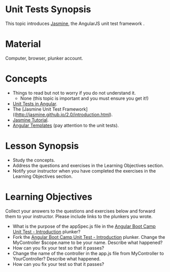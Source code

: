 Unit Tests Synopsis
===================
This topic introduces [Jasmine](http://jasmine.github.io/2.0/introduction.html), the AngularJS unit test framework .

Material
========
Computer, browser, plunker account.

Concepts
========
* Things to read but not to worry if you do not understand it.
  * None (this topic is important and you must ensure you get it!)
* [Unit Tests in Angular](https://docs.angularjs.org/guide/unit-testing).
* The [Jasmine Unit Test Framework]((http://jasmine.github.io/2.0/introduction.html).
* [Jasmine Tutorial](http://evanhahn.com/how-do-i-jasmine/).
* [Angular Templates](https://docs.angularjs.org/tutorial/step_02) (pay attention to the unit tests).

Lesson Synopsis
===============
* Study the concepts.
* Address the questions and exercises in the Learning Objectives section.
* Notify your instructor when you have completed the exercises in the Learning Objectives section.

Learning Objectives
===================
Collect your answers to the questions and exercises below and forward them to your instructor. Please include links to the plunkers you wrote.
* What is the purpose of the appSpec.js file in the  [Angular Boot Camp Unit Test - Introduction](http://plnkr.co/edit/Xwr0B6?p=preview) plunker?
* Fork the [Angular Boot Camp  Unit Test - Introduction](http://plnkr.co/edit/Xwr0B6?p=preview) plunker. Change the MyController $scope.name to be your name. Describe what happened?
* How can you fix your test so that it passes?
* Change the name of the controller in the app.js file from MyController to YourController? Describe what happened.
* How can you fix your test so that it passes?


